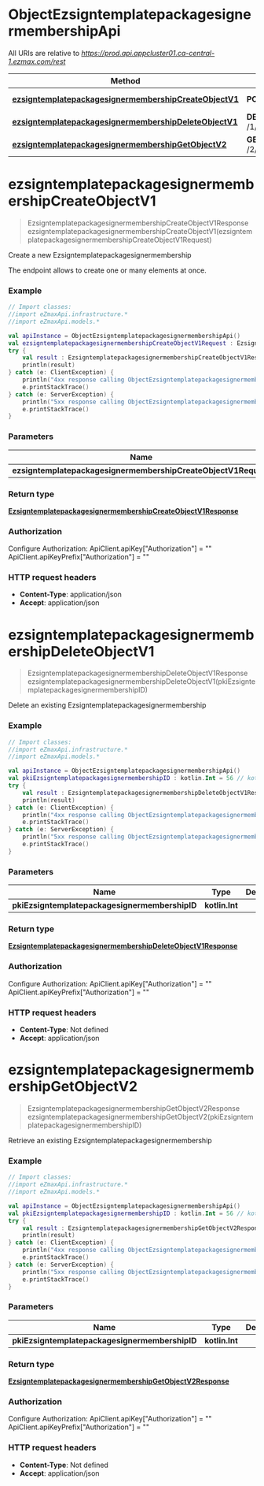 # ObjectEzsigntemplatepackagesignermembershipApi

All URIs are relative to *https://prod.api.appcluster01.ca-central-1.ezmax.com/rest*

Method | HTTP request | Description
------------- | ------------- | -------------
[**ezsigntemplatepackagesignermembershipCreateObjectV1**](ObjectEzsigntemplatepackagesignermembershipApi.md#ezsigntemplatepackagesignermembershipCreateObjectV1) | **POST** /1/object/ezsigntemplatepackagesignermembership | Create a new Ezsigntemplatepackagesignermembership
[**ezsigntemplatepackagesignermembershipDeleteObjectV1**](ObjectEzsigntemplatepackagesignermembershipApi.md#ezsigntemplatepackagesignermembershipDeleteObjectV1) | **DELETE** /1/object/ezsigntemplatepackagesignermembership/{pkiEzsigntemplatepackagesignermembershipID} | Delete an existing Ezsigntemplatepackagesignermembership
[**ezsigntemplatepackagesignermembershipGetObjectV2**](ObjectEzsigntemplatepackagesignermembershipApi.md#ezsigntemplatepackagesignermembershipGetObjectV2) | **GET** /2/object/ezsigntemplatepackagesignermembership/{pkiEzsigntemplatepackagesignermembershipID} | Retrieve an existing Ezsigntemplatepackagesignermembership


<a id="ezsigntemplatepackagesignermembershipCreateObjectV1"></a>
# **ezsigntemplatepackagesignermembershipCreateObjectV1**
> EzsigntemplatepackagesignermembershipCreateObjectV1Response ezsigntemplatepackagesignermembershipCreateObjectV1(ezsigntemplatepackagesignermembershipCreateObjectV1Request)

Create a new Ezsigntemplatepackagesignermembership

The endpoint allows to create one or many elements at once.

### Example
```kotlin
// Import classes:
//import eZmaxApi.infrastructure.*
//import eZmaxApi.models.*

val apiInstance = ObjectEzsigntemplatepackagesignermembershipApi()
val ezsigntemplatepackagesignermembershipCreateObjectV1Request : EzsigntemplatepackagesignermembershipCreateObjectV1Request =  // EzsigntemplatepackagesignermembershipCreateObjectV1Request | 
try {
    val result : EzsigntemplatepackagesignermembershipCreateObjectV1Response = apiInstance.ezsigntemplatepackagesignermembershipCreateObjectV1(ezsigntemplatepackagesignermembershipCreateObjectV1Request)
    println(result)
} catch (e: ClientException) {
    println("4xx response calling ObjectEzsigntemplatepackagesignermembershipApi#ezsigntemplatepackagesignermembershipCreateObjectV1")
    e.printStackTrace()
} catch (e: ServerException) {
    println("5xx response calling ObjectEzsigntemplatepackagesignermembershipApi#ezsigntemplatepackagesignermembershipCreateObjectV1")
    e.printStackTrace()
}
```

### Parameters

Name | Type | Description  | Notes
------------- | ------------- | ------------- | -------------
 **ezsigntemplatepackagesignermembershipCreateObjectV1Request** | [**EzsigntemplatepackagesignermembershipCreateObjectV1Request**](EzsigntemplatepackagesignermembershipCreateObjectV1Request.md)|  |

### Return type

[**EzsigntemplatepackagesignermembershipCreateObjectV1Response**](EzsigntemplatepackagesignermembershipCreateObjectV1Response.md)

### Authorization


Configure Authorization:
    ApiClient.apiKey["Authorization"] = ""
    ApiClient.apiKeyPrefix["Authorization"] = ""

### HTTP request headers

 - **Content-Type**: application/json
 - **Accept**: application/json

<a id="ezsigntemplatepackagesignermembershipDeleteObjectV1"></a>
# **ezsigntemplatepackagesignermembershipDeleteObjectV1**
> EzsigntemplatepackagesignermembershipDeleteObjectV1Response ezsigntemplatepackagesignermembershipDeleteObjectV1(pkiEzsigntemplatepackagesignermembershipID)

Delete an existing Ezsigntemplatepackagesignermembership



### Example
```kotlin
// Import classes:
//import eZmaxApi.infrastructure.*
//import eZmaxApi.models.*

val apiInstance = ObjectEzsigntemplatepackagesignermembershipApi()
val pkiEzsigntemplatepackagesignermembershipID : kotlin.Int = 56 // kotlin.Int | 
try {
    val result : EzsigntemplatepackagesignermembershipDeleteObjectV1Response = apiInstance.ezsigntemplatepackagesignermembershipDeleteObjectV1(pkiEzsigntemplatepackagesignermembershipID)
    println(result)
} catch (e: ClientException) {
    println("4xx response calling ObjectEzsigntemplatepackagesignermembershipApi#ezsigntemplatepackagesignermembershipDeleteObjectV1")
    e.printStackTrace()
} catch (e: ServerException) {
    println("5xx response calling ObjectEzsigntemplatepackagesignermembershipApi#ezsigntemplatepackagesignermembershipDeleteObjectV1")
    e.printStackTrace()
}
```

### Parameters

Name | Type | Description  | Notes
------------- | ------------- | ------------- | -------------
 **pkiEzsigntemplatepackagesignermembershipID** | **kotlin.Int**|  |

### Return type

[**EzsigntemplatepackagesignermembershipDeleteObjectV1Response**](EzsigntemplatepackagesignermembershipDeleteObjectV1Response.md)

### Authorization


Configure Authorization:
    ApiClient.apiKey["Authorization"] = ""
    ApiClient.apiKeyPrefix["Authorization"] = ""

### HTTP request headers

 - **Content-Type**: Not defined
 - **Accept**: application/json

<a id="ezsigntemplatepackagesignermembershipGetObjectV2"></a>
# **ezsigntemplatepackagesignermembershipGetObjectV2**
> EzsigntemplatepackagesignermembershipGetObjectV2Response ezsigntemplatepackagesignermembershipGetObjectV2(pkiEzsigntemplatepackagesignermembershipID)

Retrieve an existing Ezsigntemplatepackagesignermembership



### Example
```kotlin
// Import classes:
//import eZmaxApi.infrastructure.*
//import eZmaxApi.models.*

val apiInstance = ObjectEzsigntemplatepackagesignermembershipApi()
val pkiEzsigntemplatepackagesignermembershipID : kotlin.Int = 56 // kotlin.Int | 
try {
    val result : EzsigntemplatepackagesignermembershipGetObjectV2Response = apiInstance.ezsigntemplatepackagesignermembershipGetObjectV2(pkiEzsigntemplatepackagesignermembershipID)
    println(result)
} catch (e: ClientException) {
    println("4xx response calling ObjectEzsigntemplatepackagesignermembershipApi#ezsigntemplatepackagesignermembershipGetObjectV2")
    e.printStackTrace()
} catch (e: ServerException) {
    println("5xx response calling ObjectEzsigntemplatepackagesignermembershipApi#ezsigntemplatepackagesignermembershipGetObjectV2")
    e.printStackTrace()
}
```

### Parameters

Name | Type | Description  | Notes
------------- | ------------- | ------------- | -------------
 **pkiEzsigntemplatepackagesignermembershipID** | **kotlin.Int**|  |

### Return type

[**EzsigntemplatepackagesignermembershipGetObjectV2Response**](EzsigntemplatepackagesignermembershipGetObjectV2Response.md)

### Authorization


Configure Authorization:
    ApiClient.apiKey["Authorization"] = ""
    ApiClient.apiKeyPrefix["Authorization"] = ""

### HTTP request headers

 - **Content-Type**: Not defined
 - **Accept**: application/json

